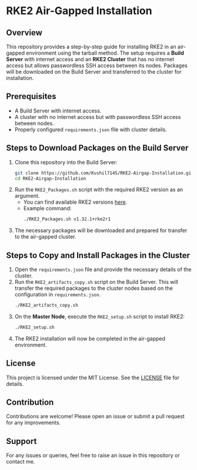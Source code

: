 # RKE2 Air-Gapped Installation

## Overview
This repository provides a step-by-step guide for installing RKE2 in an air-gapped environment using the tarball method. The setup requires a **Build Server** with internet access and an **RKE2 Cluster** that has no internet access but allows passwordless SSH access between its nodes. Packages will be downloaded on the Build Server and transferred to the cluster for installation.

## Prerequisites
- A Build Server with internet access.
- A cluster with no internet access but with passwordless SSH access between nodes.
- Properly configured `requirements.json` file with cluster details.

## Steps to Download Packages on the Build Server
1. Clone this repository into the Build Server:
   ```sh
   git clone https://github.com/Kushil7145/RKE2-Airgap-Installation.git
   cd RKE2-Airgap-Installation
   ```
2. Run the `RKE2_Packages.sh` script with the required RKE2 version as an argument.
   - You can find available RKE2 versions [here](https://github.com/rancher/rke2/releases).
   - Example command:
     ```sh
     ./RKE2_Packages.sh v1.32.1+rke2r1
     ```
3. The necessary packages will be downloaded and prepared for transfer to the air-gapped cluster.

## Steps to Copy and Install Packages in the Cluster
1. Open the `requirements.json` file and provide the necessary details of the cluster.
2. Run the `RKE2_artifacts_copy.sh` script on the Build Server. This will transfer the required packages to the cluster nodes based on the configuration in `requirements.json`.
   ```sh
   ./RKE2_artifacts_copy.sh
   ```
3. On the **Master Node**, execute the `RKE2_setup.sh` script to install RKE2:
   ```sh
   ./RKE2_setup.sh
   ```
4. The RKE2 installation will now be completed in the air-gapped environment.

## License
This project is licensed under the MIT License. See the [LICENSE](https://github.com/Kushil7145/RKE2-Airgap-Installation/blob/main/LICENSE) file for details.

## Contribution
Contributions are welcome! Please open an issue or submit a pull request for any improvements.

## Support
For any issues or queries, feel free to raise an issue in this repository or contact me.


